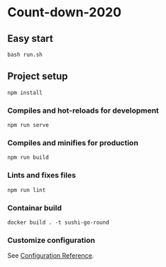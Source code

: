 # Count-down-2020

## Easy start
```
bash run.sh
```

## Project setup
```
npm install
```

### Compiles and hot-reloads for development
```
npm run serve
```

### Compiles and minifies for production
```
npm run build
```

### Lints and fixes files
```
npm run lint
```

### Containar build

```
docker build . -t sushi-go-round
```

### Customize configuration
See [Configuration Reference](https://cli.vuejs.org/config/).
